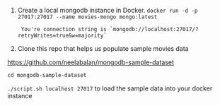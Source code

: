 1. Create a local mongodb instance in Docker.
`docker run -d -p 27017:27017 --name movies-mongo mongo:latest`

        You're connection string is `mongodb://localhost:27017/?retryWrites=true&w=majority`
2. Clone this repo that helps us populate sample movies data

https://github.com/neelabalan/mongodb-sample-dataset

`cd mongodb-sample-dataset`

`./script.sh localhost 27017` to load the sample data into your docker instance
